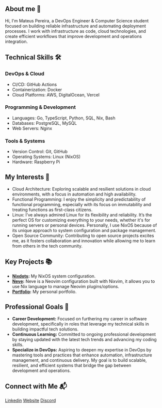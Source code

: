 ## About me 📜
Hi, I'm Mateus Pereira, a DevOps Engineer & Computer Science student focused on building reliable infrastructure and automating deployment processes. I work with infrastructure as code, cloud technologies, and create efficient workflows that improve development and operations integration.

## Technical Skills 🛠️
### DevOps & Cloud

- CI/CD: GitHub Actions
- Containerization: Docker
- Cloud Platforms: AWS, DigitalOcean, Vercel

### Programming & Development

- Languages: Go, TypeScript, Python, SQL, Nix, Bash
- Databases: PostgreSQL, MySQL
- Web Servers: Nginx

### Tools & Systems

- Version Control: Git, GitHub
- Operating Systems: Linux (NixOS)
- Hardware: Raspberry Pi

## My Interests 👀
- Cloud Architecture: Exploring scalable and resilient solutions in cloud environments, with a focus in automation and high availability.
- Functional Programming: I enjoy the simplicity and predictability of functional programming, especially with its focus on immutability and treating functions as first-class citizens.
- Linux: I’ve always admired Linux for its flexibility and reliability. It’s the perfect OS for customizing everything to your needs, whether it's for running servers or personal devices. Personally, I use NixOS because of its unique approach to system configuration and package management.
- Open Source Community: Contributing to open source projects excites me, as it fosters collaboration and innovation while allowing me to learn from others in the tech community.

## Key Projects 📚
- **[Nixdots](https://github.com/redyf/nixdots):** My NixOS system configuration.
- **[Neve](https://github.com/redyf/Neve):** Neve is a Neovim configuration built with Nixvim, it allows you to use Nix language to manage Neovim plugins/options.
- **[Portfolio](https://redyf.me):** My personal portfolio.

## Professional Goals 🚀
- **Career Development:** Focused on furthering my career in software development, specifically in roles that leverage my technical skills in building impactful tech solutions.
- **Continuous Learning:** Committed to ongoing professional development by staying updated with the latest tech trends and advancing my coding skills.
- **Specialize in DevOps:** Aspiring to deepen my expertise in DevOps by mastering tools and practices that enhance automation, infrastructure management, and continuous delivery. My goal is to build scalable, resilient, and efficient systems that bridge the gap between development and operations.

## Connect with Me 📬
[Linkedin](https://www.linkedin.com/in/mateusper/)
[Website](https://redyf.me)
[Discord](https://discord.com/users/438124064024821773)
